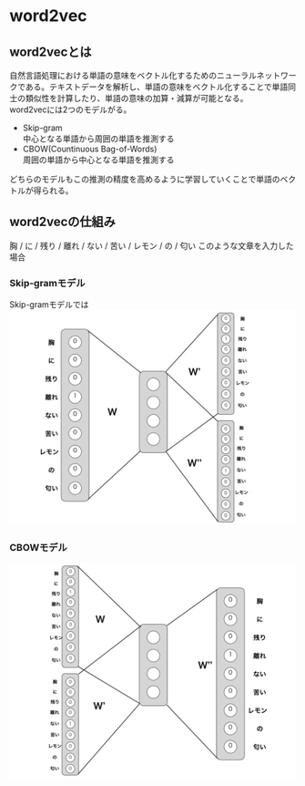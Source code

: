 # word2vec
## word2vecとは
自然言語処理における単語の意味をベクトル化するためのニューラルネットワークである。テキストデータを解析し、単語の意味をベクトル化することで単語同士の類似性を計算したり、単語の意味の加算・減算が可能となる。  
word2vecには2つのモデルがる。
- Skip-gram  
    中心となる単語から周囲の単語を推測する
- CBOW(Countinuous Bag-of-Words)  
    周囲の単語から中心となる単語を推測する  

どちらのモデルもこの推測の精度を高めるように学習していくことで単語のベクトルが得られる。
## word2vecの仕組み
胸 / に / 残り / 離れ / ない / 苦い / レモン / の / 匂い
このような文章を入力した場合
### Skip-gramモデル
Skip-gramモデルでは
![skip_gram](../img/word2vec_Skip_gram.001.png)

### CBOWモデル
![skip_gram](../img/word2vec_CBOW.001.png)


